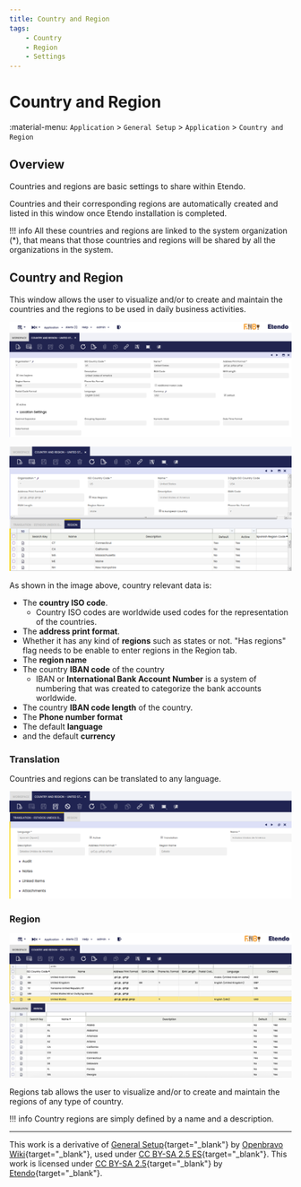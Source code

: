 ```yaml
---
title: Country and Region
tags:
    - Country
    - Region
    - Settings
---
```

# Country and Region
:material-menu: `Application` > `General Setup` > `Application` > `Country and Region`

## Overview

Countries and regions are basic settings to share within Etendo.

Countries and their corresponding regions are automatically created and listed in this window once Etendo installation is completed.

!!! info
    All these countries and regions are linked to the system organization (\*), that means that those countries and regions will be shared by all the organizations in the system.

## Country and Region

This window allows the user to visualize and/or to create and maintain the countries and the regions to be used in daily business activities.

![alt text](../../../../../assets/user-guide/etendo-classic/basic-features/general-setup/application/country.png)

![](../../../../../assets/drive/7wlTKkSY89CblxbUfLmnLafkVTgPVlmk7_I-SS8d0mFe3lrRH3_5VN_PvJeClUPP1ZC9uhTTcLDdH3GhKAH2nuqpJgJgAEBwdJnVkTX1GtYu7OmXavxslpmGx84aoeNbNS2m8sCu.png)

As shown in the image above, country relevant data is:

- The **country ISO code**.
    - Country ISO codes are worldwide used codes for the representation of the countries.
- The **address print format**.
- Whether it has any kind of **regions** such as states or not. "Has regions" flag needs to be enable to enter regions in the Region tab.
- The **region name**
- The country **IBAN code** of the country
    - IBAN or **International Bank Account Number** is a system of numbering that was created to categorize the bank accounts worldwide.
- The country **IBAN code length** of the country.
- The **Phone number format**
- The default **language**
- and the default **currency**

### Translation

Countries and regions can be translated to any language.

![](../../../../../assets/user-guide/etendo-classic/basic-features/general-setup/application/country-translation.png)

### Region

![alt text](../../../../../assets/user-guide/etendo-classic/basic-features/general-setup/application/region.png)

Regions tab allows the user to visualize and/or to create and maintain the regions of any type of country.

!!! info
    Country regions are simply defined by a name and a description.

---

This work is a derivative of [General Setup](https://wiki.openbravo.com/wiki/General_Setup){target="_blank"} by [Openbravo Wiki](http://wiki.openbravo.com/wiki/Welcome_to_Openbravo){target="_blank"}, used under [CC BY-SA 2.5 ES](https://creativecommons.org/licenses/by-sa/2.5/es/){target="_blank"}. This work is licensed under [CC BY-SA 2.5](https://creativecommons.org/licenses/by-sa/2.5/){target="_blank"} by [Etendo](https://etendo.software){target="_blank"}.
